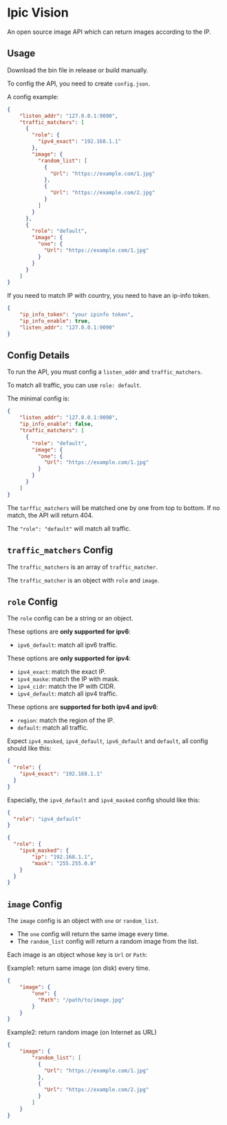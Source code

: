 # Ipic Vision

An open source image API which can return images according to the IP.

## Usage

Download the bin file in release or build manually.

To config the API, you need to create `config.json`.

A config example:

```json
{
    "listen_addr": "127.0.0.1:9090",
    "traffic_matchers": [
      {
        "role": {
          "ipv4_exact": "192.168.1.1"
        },
        "image": {
          "random_list": [
            {
              "Url": "https://example.com/1.jpg"
            },
            {
              "Url": "https://example.com/2.jpg"
            }
          ]
        }
      },
      {
        "role": "default",
        "image": {
          "one": {
            "Url": "https://example.com/1.jpg"
          }
        }
      }
    ]
}

```

If you need to match IP with country, you need to have an ip-info token.

```json
{
    "ip_info_token": "your ipinfo token",
    "ip_info_enable": true,
    "listen_addr": "127.0.0.1:9090"
}
```

## Config Details

To run the API, you must config a `listen_addr` and `traffic_matchers`.

To match all traffic, you can use `role: default`.

The minimal config is:

```json
{
    "listen_addr": "127.0.0.1:9090",
    "ip_info_enable": false,
    "traffic_matchers": [
      {
        "role": "default",
        "image": {
          "one": {
            "Url": "https://example.com/1.jpg"
          }
        }
      }
    ]
}
```

The `tarffic_matchers` will be matched one by one from top to bottom. If no match, the API will return 404.

The `"role": "default"` will match all traffic.

## `traffic_matchers` Config

The `traffic_matchers` is an array of `traffic_matcher`.

The `traffic_matcher` is an object with `role` and `image`.

## `role` Config

The `role` config can be a string or an object.

These options are **only supported for ipv6**:
+ `ipv6_default`: match all ipv6 traffic.

These options are **only supported for ipv4**:

+ `ipv4_exact`: match the exact IP.
+ `ipv4_maske`: match the IP with mask.
+ `ipv4_cidr`: match the IP with CIDR.
+ `ipv4_default`: match all ipv4 traffic.

These options are **supported for both ipv4 and ipv6**:
+ `region`: match the region of the IP.
+ `default`: match all traffic.

Expect `ipv4_masked`, `ipv4_default`, `ipv6_default` and `default`, all config should like this:

```json
{
  "role": {
    "ipv4_exact": "192.168.1.1"
  }
}
```

Especially, the `ipv4_default` and `ipv4_masked` config should like this:

```json
{
  "role": "ipv4_default"
}
```

```json
{
  "role": {
    "ipv4_masked": {
        "ip": "192.168.1.1",
        "mask": "255.255.0.0"
    }
  }
}
```

## `image` Config

The `image` config is an object with `one` or `random_list`.

+ The `one` config will return the same image every time.
+ The `random_list` config will return a random image from the list.

Each image is an object whose key is `Url` or `Path`:

Example1: return same image (on disk) every time.

```json
{
    "image": {
        "one": {
          "Path": "/path/to/image.jpg"
        }
    }
}
```

Example2: return random image (on Internet as URL)

```json
{
    "image": {
        "random_list": [
          {
            "Url": "https://example.com/1.jpg"
          },
          {
            "Url": "https://example.com/2.jpg"
          }
        ]
    }
}
```